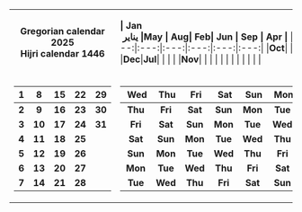 <table>
<tr><td align="center">
<b>Gregorian calendar 2025 <br>
Hijri calendar 1446</b>

</td><td>
  
**|&nbsp;Jan&nbsp;<br>&nbsp;يناير&nbsp;|May&nbsp;|&nbsp;Aug|&nbsp;Feb|&nbsp;Jun&nbsp;|&nbsp;Sep&nbsp;|&nbsp;Apr&nbsp;|**
|:---:|:---:|:---:|:---:|:---:|:---:|:---:|
|<b>Oct</b>|   |   |<b>Mar</b>|   |<b>Dec</b>|<b>Jul</b>|
|   |   |   |<b>Nov</b>|   |   |   |
|   |   |   |   |   |   |   |


</td></tr>

<tr><td>

|1|8|15|22|29|
|:---:|:---:|:---:|:---:|:---:|
|<b>2</b>|<b>9</b>|<b>16</b>|<b>23</b>|<b>30</b>|
|<b>3</b>|<b>10</b>|<b>17</b>|<b>24</b>|<b>31</b>|
|<b>4</b>|<b>11</b>|<b>18</b>|<b>25</b>|  |
|<b>5</b>|<b>12</b>|<b>19</b>|<b>26</b>|  |
|<b>6</b>|<b>13</b>|<b>20</b>|<b>27</b>|  |
|<b>7</b>|<b>14</b>|<b>21</b>|<b>28</b>|  |

</td><td>

|&nbsp;Wed|&nbsp;Thu|&nbsp;Fri|&nbsp;Sat|&nbsp;Sun|&nbsp;Mon|&nbsp;Tue|
|:---:|:---:|:---:|:---:|:---:|:---:|:---:|
|<b>Thu</b>|<b>Fri</b>|<b>Sat</b>|<b>Sun</b>|<b>Mon</b>|<b>Tue</b>|<b>Wed</b>|
|<b>Fri</b>|<b>Sat</b>|<b>Sun</b>|<b>Mon</b>|<b>Tue</b>|<b>Wed</b>|<b>Thu</b>|
|<b>Sat</b>|<b>Sun</b>|<b>Mon</b>|<b>Tue</b>|<b>Wed</b>|<b>Thu</b>|<b>Fri</b>|
|<b>Sun</b>|<b>Mon</b>|<b>Tue</b>|<b>Wed</b>|<b>Thu</b>|<b>Fri</b>|<b>Sat</b>|
|<b>Mon</b>|<b>Tue</b>|<b>Wed</b>|<b>Thu</b>|<b>Fri</b>|<b>Sat</b>|<b>Sun</b>|
|<b>Tue</b>|<b>Wed</b>|<b>Thu</b>|<b>Fri</b>|<b>Sat</b>|<b>Sun</b>|<b>Mon</b>|

</td></tr> </table>
